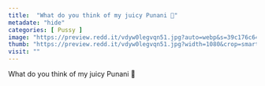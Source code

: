 ```yaml
---
title:  "What do you think of my juicy Punani 🤤"
metadate: "hide"
categories: [ Pussy ]
image: "https://preview.redd.it/vdyw0legvqn51.jpg?auto=webp&s=39c176c644904dc5a935b4fd9fc34ea6feafcd79"
thumb: "https://preview.redd.it/vdyw0legvqn51.jpg?width=1080&crop=smart&auto=webp&s=9de08af84d84a1f0e37a9eddff72acd439c7d79f"
visit: ""
---
```

What do you think of my juicy Punani 🤤
